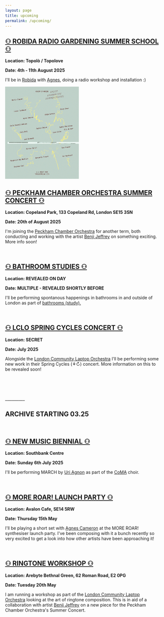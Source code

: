 ```yaml
---
layout: page
title: upcoming
permalink: /upcoming/
---
```


<h2><a href="https://robidacollective.com/projects/academy-of-margins/summer-school-of-the-academy-of-margins-2025">⚇ ROBIDA RADIO GARDENING SUMMER SCHOOL ⚇</a></h2>
<p><b>Location: Topolò / Topolove</b></p>
<p><b>Date: 4th - 11th August 2025</b></p>
<p> I'll be in <a href="https://robidacollective.com/">Robida</a> with <a href="https://agnescameron.info/">Agnes</a>, doing a radio workshop and installation :)</p>
<a href="/assets/img/posters/radio-gardening-2.jpg"><img src="/assets/img/posters/radio-gardening-2.jpg" height="300" width="auto"/></a>
<br>
<h2><a href="https://peckhamchamberorchestra.co.uk/">⚇ PECKHAM CHAMBER ORCHESTRA SUMMER CONCERT ⚇</a></h2>
<p><b>Location: Copeland Park, 133 Copeland Rd, London SE15 3SN</b></p>
<p><b>Date: 20th of August 2025</b></p>
<p>I'm joining the <a href="https://peckhamchamberorchestra.co.uk/">Peckham Chamber Orchestra</a> for another term, both conducting and working with the artist <a href="https://www.benjijeffrey.com/">Benji Jeffrey</a> on something exciting. More info soon!</p>
<br>
<h2><a href="/bathrooms/">⚇ BATHROOM STUDIES ⚇</a></h2>
<p><b>Location: REVEALED ON DAY</b></p>
<p><b>Date: MULTIPLE - REVEALED SHORTLY BEFORE</b></p>
<p> I'll be performing spontanous happenings in bathrooms in and outside of London as part of <a href="/bathrooms/">bathrooms (study).</a></p>
<br>
<h2><a href="https://lclo.otherkat.com/">⚇ LCLO SPRING CYCLES CONCERT ⚇</a></h2>
<p><b>Location: SECRET</b></p>
<p><b>Date: July 2025</b></p>
<p>Alongside the <a href="https://lclo.otherkat.com">London Community Laptop Orchestra</a> I'll be performing some new work in their Spring Cycles (⚘↻) concert. More information on this to be revealed soon!</p>
<br>
<br>
<br>
<p>__________</p>
<p><h2><b>ARCHIVE STARTING 03.25</b></h2></p>
<br>
<h2><a href="https://www.newmusicbiennial.co.uk/composers-and-commissions-2025/">⚇ NEW MUSIC BIENNIAL ⚇</a></h2>
<p><b>Location: Southbank Centre</b></p>
<p><b>Date: Sunday 6th July 2025</b></p>
<p> I'll be performing MARCH by <a href="https://www.uriagnon.com/">Uri Agnon</a> as part of the <a href="https://www.coma.org/">CoMA</a> choir.</p>
<br>
<h2><a href="https://www.instagram.com/p/DIyje-jo3cg/">⚇ MORE ROAR! LAUNCH PARTY ⚇</a></h2>
<p><b>Location: Avalon Cafe, SE14 5RW</b></p>
<p><b>Date: Thursday 15th May</b></p>
<p> I'll be playing a short set with <a href="https://agnescameron.info/">Agnes Cameron</a> at the MORE ROAR! synthesiser launch party. I've been composing with it a bunch recently so very excited to get a look into how other artists have been approaching it!</p>
<br>
<h2><a href="https://lclo.otherkat.com/ringtoneworkshop/">⚇ RINGTONE WORKSHOP ⚇</a></h2>
<p><b>Location: Arebyte Bethnal Green, 62 Roman Road, E2 0PG</b></p>
<p><b>Date: Tuesday 20th May</b></p>
<p> I am running a workshop as part of the <a href="https://lclo.otherkat.com">London Community Laptop Orchestra</a> looking at the art of ringtone composition. This is in aid of a collaboration with artist <a href="https://www.benjijeffrey.com/">Benji Jeffrey</a> on a new piece for the Peckham Chamber Orchestra's Summer Concert.</p>
<br>

